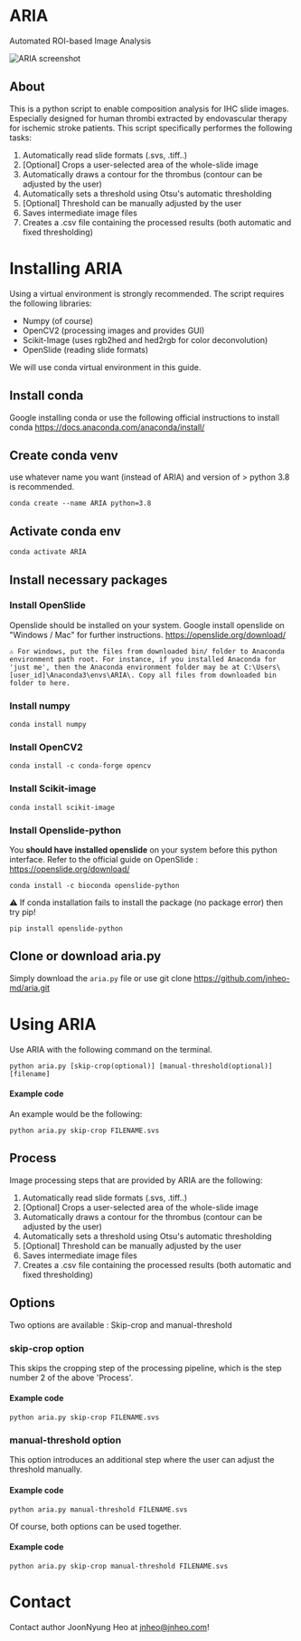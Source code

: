 # ARIA
Automated ROI-based Image Analysis

![ARIA screenshot](https://brainpill.io/aria/ARIA-screenshot.jpg)

## About
This is a python script to enable composition analysis for IHC slide images. Especially designed for human thrombi extracted by endovascular therapy for ischemic stroke patients. This script specifically performes the following tasks:

1. Automatically read slide formats (.svs, .tiff..)
2. [Optional] Crops a user-selected area of the whole-slide image
3. Automatically draws a contour for the thrombus (contour can be adjusted by the user)
4. Automatically sets a threshold using Otsu's automatic thresholding
5. [Optional] Threshold can be manually adjusted by the user
6. Saves intermediate image files
7. Creates a .csv file containing the processed results (both automatic and fixed thresholding)

# Installing ARIA
Using a virtual environment is strongly recommended. The script requires the following libraries:

* Numpy (of course)
* OpenCV2 (processing images and provides GUI)
* Scikit-Image (uses rgb2hed and hed2rgb for color deconvolution) 
* OpenSlide (reading slide formats)

We will use conda virtual environment in this guide.

## Install conda
Google installing conda or use the following official instructions to install conda
https://docs.anaconda.com/anaconda/install/

## Create conda venv
use whatever name you want (instead of ARIA) and version of > python 3.8 is recommended.
```
conda create --name ARIA python=3.8
```

## Activate conda env
```
conda activate ARIA
```

## Install necessary packages

### Install OpenSlide
Openslide should be installed on your system. Google install openslide on "Windows / Mac" for further instructions.
https://openslide.org/download/

```
⚠️ For windows, put the files from downloaded bin/ folder to Anaconda environment path root. For instance, if you installed Anaconda for 'just me', then the Anaconda environment folder may be at C:\Users\[user_id]\Anaconda3\envs\ARIA\. Copy all files from downloaded bin folder to here. 
```

### Install numpy
```
conda install numpy
```

### Install OpenCV2
```
conda install -c conda-forge opencv
```

### Install Scikit-image
```
conda install scikit-image
```

### Install Openslide-python
You **should have installed openslide** on your system before this python interface.
Refer to the official guide on OpenSlide : https://openslide.org/download/

```
conda install -c bioconda openslide-python
```
⚠️ If conda installation fails to install the package (no package error) then try pip!
```
pip install openslide-python
```


## Clone or download aria.py
Simply download the `aria.py` file or use git clone https://github.com/jnheo-md/aria.git


# Using ARIA
Use ARIA with the following command on the terminal.

```
python aria.py [skip-crop(optional)] [manual-threshold(optional)] [filename]
```

#### Example code
An example would be the following:
```
python aria.py skip-crop FILENAME.svs
```

## Process
Image processing steps that are provided by ARIA are the following:

1. Automatically read slide formats (.svs, .tiff..)
2. [Optional] Crops a user-selected area of the whole-slide image
3. Automatically draws a contour for the thrombus (contour can be adjusted by the user)
4. Automatically sets a threshold using Otsu's automatic thresholding
5. [Optional] Threshold can be manually adjusted by the user
6. Saves intermediate image files
7. Creates a .csv file containing the processed results (both automatic and fixed thresholding)

## Options
Two options are available : Skip-crop and manual-threshold

### skip-crop option
This skips the cropping step of the processing pipeline, which is the step number 2 of the above 'Process'.

#### Example code
```
python aria.py skip-crop FILENAME.svs
```

### manual-threshold option
This option introduces an additional step where the user can adjust the threshold manually.

#### Example code
```
python aria.py manual-threshold FILENAME.svs
```

Of course, both options can be used together.

#### Example code
```
python aria.py skip-crop manual-threshold FILENAME.svs
```


# Contact
Contact author JoonNyung Heo at jnheo@jnheo.com!
